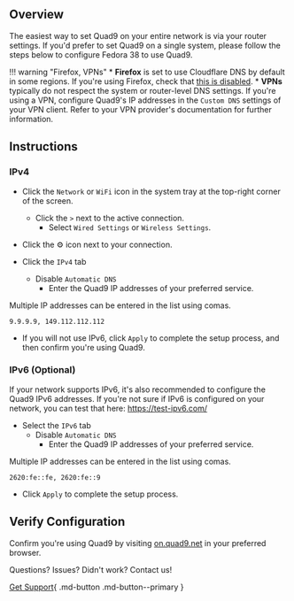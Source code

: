 ## Overview

The easiest way to set Quad9 on your entire network is via your router settings. If you'd prefer to set Quad9 on a single system, please follow the steps below to configure Fedora 38 to use Quad9.

!!! warning "Firefox, VPNs"
    * **Firefox** is set to use Cloudflare DNS by default in some regions. If you're using Firefox, check that [this is disabled](https://support.mozilla.org/en-US/kb/dns-over-https#w_configure-doh-protection-settings).
    * **VPNs** typically do not respect the system or router-level DNS settings. If you're using a VPN, configure Quad9's IP addresses in the `Custom DNS` settings of your VPN client. Refer to your VPN provider's documentation for further information.

## Instructions

### IPv4 

* Click the `Network` or `WiFi` icon in the system tray at the top-right corner of the screen.
    * Click the `>` next to the active connection.
        * Select `Wired Settings` or `Wireless Settings`.

* Click the :gear: icon next to your connection.

* Click the `IPv4` tab
    * Disable `Automatic DNS`
        * Enter the Quad9 IP addresses of your preferred service.

Multiple IP addresses can be entered in the list using comas.

`9.9.9.9, 149.112.112.112`

* If you will not use IPv6, click `Apply` to complete the setup process, and then confirm you're using Quad9.


### IPv6 (Optional)

If your network supports IPv6, it's also recommended to configure the Quad9 IPv6 addresses. If you're not sure if IPv6 is configured on your network, you can test that here: https://test-ipv6.com/


* Select the `IPv6` tab
    * Disable `Automatic DNS`
        * Enter the Quad9 IP addresses of your preferred service.

Multiple IP addresses can be entered in the list using comas.

`2620:fe::fe, 2620:fe::9`

* Click `Apply` to complete the setup process.

## Verify Configuration

Confirm you're using Quad9 by visiting [on.quad9.net](https://on.quad9.net) in your preferred browser.

Questions? Issues? Didn't work? Contact us!

[Get Support](https://quad9.net/support/contact){ .md-button .md-button--primary }
